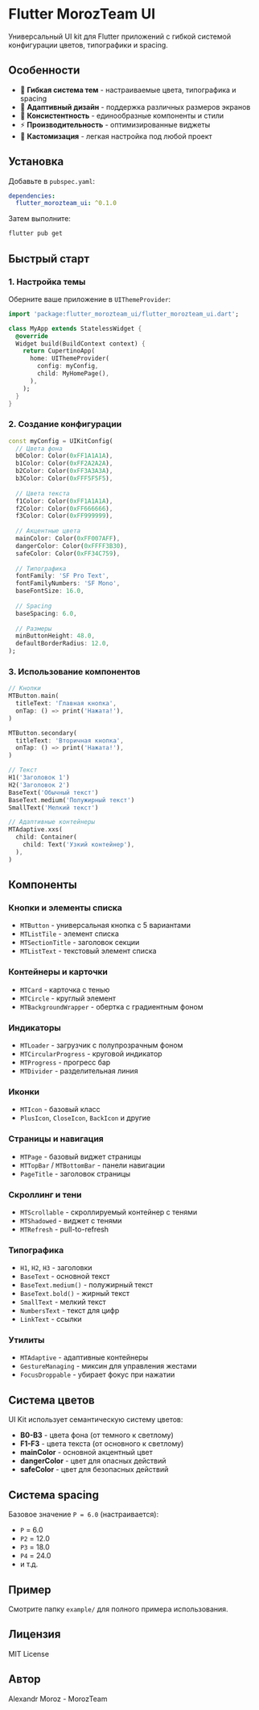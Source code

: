 # Flutter MorozTeam UI

Универсальный UI kit для Flutter приложений с гибкой системой конфигурации цветов, типографики и spacing.

## Особенности

- 🎨 **Гибкая система тем** - настраиваемые цвета, типографика и spacing
- 📱 **Адаптивный дизайн** - поддержка различных размеров экранов
- 🎯 **Консистентность** - единообразные компоненты и стили
- ⚡ **Производительность** - оптимизированные виджеты
- 🔧 **Кастомизация** - легкая настройка под любой проект

## Установка

Добавьте в `pubspec.yaml`:

```yaml
dependencies:
  flutter_morozteam_ui: ^0.1.0
```

Затем выполните:

```bash
flutter pub get
```

## Быстрый старт

### 1. Настройка темы

Оберните ваше приложение в `UIThemeProvider`:

```dart
import 'package:flutter_morozteam_ui/flutter_morozteam_ui.dart';

class MyApp extends StatelessWidget {
  @override
  Widget build(BuildContext context) {
    return CupertinoApp(
      home: UIThemeProvider(
        config: myConfig,
        child: MyHomePage(),
      ),
    );
  }
}
```

### 2. Создание конфигурации

```dart
const myConfig = UIKitConfig(
  // Цвета фона
  b0Color: Color(0xFF1A1A1A),
  b1Color: Color(0xFF2A2A2A),
  b2Color: Color(0xFF3A3A3A),
  b3Color: Color(0xFFF5F5F5),
  
  // Цвета текста
  f1Color: Color(0xFF1A1A1A),
  f2Color: Color(0xFF666666),
  f3Color: Color(0xFF999999),
  
  // Акцентные цвета
  mainColor: Color(0xFF007AFF),
  dangerColor: Color(0xFFFF3B30),
  safeColor: Color(0xFF34C759),
  
  // Типографика
  fontFamily: 'SF Pro Text',
  fontFamilyNumbers: 'SF Mono',
  baseFontSize: 16.0,
  
  // Spacing
  baseSpacing: 6.0,
  
  // Размеры
  minButtonHeight: 48.0,
  defaultBorderRadius: 12.0,
);
```

### 3. Использование компонентов

```dart
// Кнопки
MTButton.main(
  titleText: 'Главная кнопка',
  onTap: () => print('Нажата!'),
)

MTButton.secondary(
  titleText: 'Вторичная кнопка',
  onTap: () => print('Нажата!'),
)

// Текст
H1('Заголовок 1')
H2('Заголовок 2')
BaseText('Обычный текст')
BaseText.medium('Полужирный текст')
SmallText('Мелкий текст')

// Адаптивные контейнеры
MTAdaptive.xxs(
  child: Container(
    child: Text('Узкий контейнер'),
  ),
)
```

## Компоненты

### Кнопки и элементы списка

- `MTButton` - универсальная кнопка с 5 вариантами
- `MTListTile` - элемент списка
- `MTSectionTitle` - заголовок секции
- `MTListText` - текстовый элемент списка

### Контейнеры и карточки

- `MTCard` - карточка с тенью
- `MTCircle` - круглый элемент
- `MTBackgroundWrapper` - обертка с градиентным фоном

### Индикаторы

- `MTLoader` - загрузчик с полупрозрачным фоном
- `MTCircularProgress` - круговой индикатор
- `MTProgress` - прогресс бар
- `MTDivider` - разделительная линия

### Иконки

- `MTIcon` - базовый класс
- `PlusIcon`, `CloseIcon`, `BackIcon` и другие

### Страницы и навигация

- `MTPage` - базовый виджет страницы
- `MTTopBar` / `MTBottomBar` - панели навигации
- `PageTitle` - заголовок страницы

### Скроллинг и тени

- `MTScrollable` - скроллируемый контейнер с тенями
- `MTShadowed` - виджет с тенями
- `MTRefresh` - pull-to-refresh

### Типографика

- `H1`, `H2`, `H3` - заголовки
- `BaseText` - основной текст
- `BaseText.medium()` - полужирный текст
- `BaseText.bold()` - жирный текст
- `SmallText` - мелкий текст
- `NumbersText` - текст для цифр
- `LinkText` - ссылки

### Утилиты

- `MTAdaptive` - адаптивные контейнеры
- `GestureManaging` - миксин для управления жестами
- `FocusDroppable` - убирает фокус при нажатии

## Система цветов

UI Kit использует семантическую систему цветов:

- **B0-B3** - цвета фона (от темного к светлому)
- **F1-F3** - цвета текста (от основного к светлому)
- **mainColor** - основной акцентный цвет
- **dangerColor** - цвет для опасных действий
- **safeColor** - цвет для безопасных действий

## Система spacing

Базовое значение `P = 6.0` (настраивается):

- `P` = 6.0
- `P2` = 12.0
- `P3` = 18.0
- `P4` = 24.0
- и т.д.

## Пример

Смотрите папку `example/` для полного примера использования.

## Лицензия

MIT License

## Автор

Alexandr Moroz - MorozTeam
